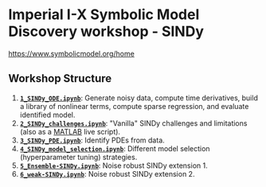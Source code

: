 # Imperial I-X Symbolic Model Discovery workshop - SINDy

https://www.symbolicmodel.org/home

## Workshop Structure

1. **[`1_SINDy_ODE.ipynb`](1_SINDy_ODE.ipynb)**: Generate noisy data, compute time derivatives, build a library of nonlinear terms, compute sparse regression, and evaluate identified model.  
2. **[`2_SINDy_challenges.ipynb`](2_SINDy_challenges.ipynb)**: "Vanilla" SINDy challenges and limitations (also as a [MATLAB](live_script_tutorial) live script).  
3. **[`3_SINDy_PDE.ipynb`](3_SINDy_PDE.ipynb)**: Identify PDEs from data.  
4. **[`4_SINDy_model_selection.ipynb`](4_SINDy_model_selection.ipynb)**: Different model selection (hyperparameter tuning) strategies.  
5. **[`5_Ensemble-SINDy.ipynb`](5_Ensemble-SINDy.ipynb)**: Noise robust SINDy extension 1.  
6. **[`6_weak-SINDy.ipynb`](6_weak-SINDy.ipynb)**: Noise robust SINDy extension 2.  
